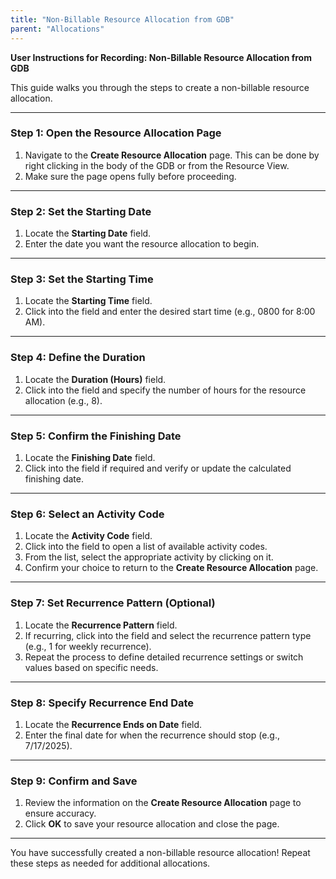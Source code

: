 ```yaml
---
title: "Non-Billable Resource Allocation from GDB"
parent: "Allocations"
---
```


**User Instructions for Recording: Non-Billable Resource Allocation from GDB**

This guide walks you through the steps to create a non-billable resource
allocation.

* * *

### **Step 1: Open the Resource Allocation Page**

  1. Navigate to the **Create Resource Allocation** page. This can be done by right clicking
    in the body of the GDB or from the Resource View. 
  2. Make sure the page opens fully before proceeding.

* * *

### **Step 2: Set the Starting Date**

  1. Locate the **Starting Date** field.
  2. Enter the date you want the resource allocation to begin. 

* * *

### **Step 3: Set the Starting Time**

  1. Locate the **Starting Time** field.
  2. Click into the field and enter the desired start time (e.g., 0800 for 8:00 AM).

* * *

### **Step 4: Define the Duration**

  1. Locate the **Duration (Hours)** field.
  2. Click into the field and specify the number of hours for the resource allocation (e.g., 8).

* * *

### **Step 5: Confirm the Finishing Date**

  1. Locate the **Finishing Date** field.
  2. Click into the field if required and verify or update the calculated finishing date.

* * *

### **Step 6: Select an Activity Code**

  1. Locate the **Activity Code** field.
  2. Click into the field to open a list of available activity codes.
  3. From the list, select the appropriate activity by clicking on it.
  4. Confirm your choice to return to the **Create Resource Allocation** page.

* * *

### **Step 7: Set Recurrence Pattern (Optional)**

  1. Locate the **Recurrence Pattern** field.
  2. If recurring, click into the field and select the recurrence pattern type (e.g., 1 for weekly recurrence).
  3. Repeat the process to define detailed recurrence settings or switch values based on specific needs.

* * *

### **Step 8: Specify Recurrence End Date**

  1. Locate the **Recurrence Ends on Date** field.
  2. Enter the final date for when the recurrence should stop (e.g., 7/17/2025).

* * *

### **Step 9: Confirm and Save**

  1. Review the information on the **Create Resource Allocation** page to ensure accuracy.
  2. Click **OK** to save your resource allocation and close the page.

* * *

You have successfully created a non-billable resource allocation! Repeat these
steps as needed for additional allocations.

